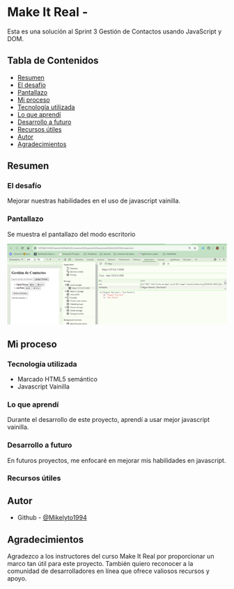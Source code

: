 # Make It Real -

Esta es una solución al Sprint 3 Gestión de Contactos usando JavaScript y DOM.

## Tabla de Contenidos

- [Resumen](#resumen)
- [El desafío](#el-desafío)
- [Pantallazo](#pantallazo)
- [Mi proceso](#mi-proceso)
- [Tecnología utilizada](#tecnología-utilizada)
- [Lo que aprendí](#lo-que-aprendí)
- [Desarrollo a futuro](#desarrollo-a-futuro)
- [Recursos útiles](#recursos-útiles)
- [Autor](#autor)
- [Agradecimientos](#agradecimientos)

## Resumen

### El desafío

Mejorar nuestras habilidades en el uso de javascript vainilla.

### Pantallazo

Se muestra el pantallazo del modo escritorio

![alt text](image.png)

## Mi proceso

### Tecnología utilizada

- Marcado HTML5 semántico
- Javascript Vainilla

### Lo que aprendí

Durante el desarrollo de este proyecto, aprendí a usar mejor javascript vainilla.

### Desarrollo a futuro

En futuros proyectos, me enfocaré en mejorar mis habilidades en javascript.

### Recursos útiles

## Autor

- Github - [@Mikelyto1994](https://github.com/Mikelyto1994)

## Agradecimientos

Agradezco a los instructores del curso Make It Real por proporcionar un marco tan útil para este proyecto. También quiero reconocer a la comunidad de desarrolladores en línea que ofrece valiosos recursos y apoyo.
